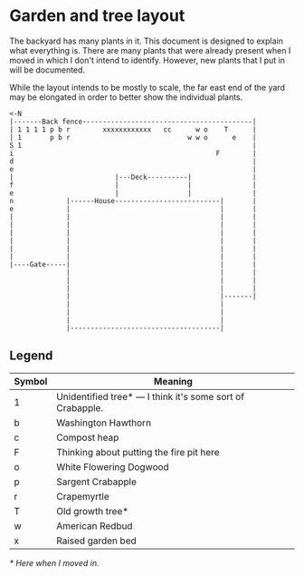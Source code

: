 # Garden and tree layout
The backyard has many plants in it. This document is designed to explain what everything is. There are many plants that were already present when I moved in which I don't intend to identify. However, new plants that I put in will be documented.

While the layout intends to be mostly to scale, the far east end of the yard may be elongated in order to better show the individual plants.

```
<-N
|-------Back fence------------------------------------------|
| 1 1 1 1 p b r        xxxxxxxxxxxx   cc      w o    T      |
| 1       p b r                             w w o      e    |
S 1                                                         |
i                                                  F        |
d                                                           |
e                                                           |
|                         |---Deck----------|               |
f                         |                 |               |
e                         |                 |               |
n             |------House--------------------------|       |
e             |                                     |       |
|             |                                     |       |
|             |                                     |       |
|             |                                     |       |
|             |                                     |       |
|             |                                     |       |
|             |                                     |       |
|----Gate-----|                                     |       |
              |                                     |       |
              |                                     |       |
              |                                     |       |
              |                                     |-------|
              |                                     |
              |                                     |
              |                                     |
              |-------------------------------------|
```

## Legend
| Symbol | Meaning |
| ------ | ------- |
| 1      | Unidentified tree* &mdash; I think it's some sort of Crabapple. |
| b      | Washington Hawthorn                                             |
| c      | Compost heap                                                    |
| F      | Thinking about putting the fire pit here                        |
| o      | White Flowering Dogwood                                         |
| p      | Sargent Crabapple                                               |
| r      | Crapemyrtle                                                     |
| T      | Old growth tree*                                                |
| w      | American Redbud                                                 |
| x      | Raised garden bed                                               |
*&ast; Here when I moved in.*
